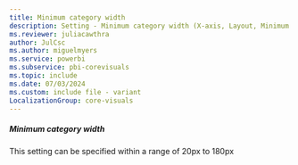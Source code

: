 ```yaml
---
title: Minimum category width
description: Setting - Minimum category width (X-axis, Layout, Minimum category width)
ms.reviewer: juliacawthra
author: JulCsc
ms.author: miguelmyers
ms.service: powerbi
ms.subservice: pbi-corevisuals
ms.topic: include
ms.date: 07/03/2024
ms.custom: include file - variant
LocalizationGroup: core-visuals
---
```

##### Minimum category width

This setting can be specified within a range of 20px to 180px
